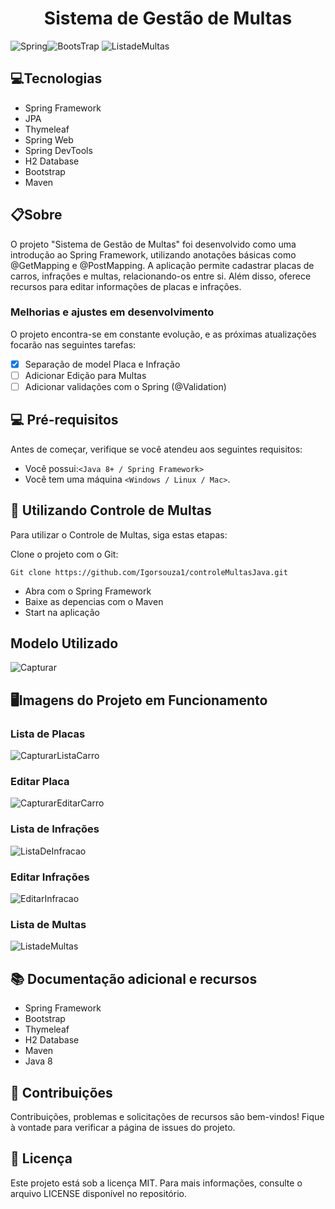 <div align="center"><h1>Sistema de Gestão de Multas</h1></div>

![Spring](https://img.shields.io/badge/Spring-6DB33F?style=for-the-badge&logo=spring&logoColor=white)![BootsTrap](https://img.shields.io/badge/Bootstrap-563D7C?style=for-the-badge&logo=bootstrap&logoColor=white)
![ListadeMultas](https://user-images.githubusercontent.com/71149968/163076627-4987986c-feb6-48b0-b521-2efb0a9eac01.PNG)


## 💻Tecnologias
  - Spring Framework
  - JPA
  - Thymeleaf
  - Spring Web
  - Spring DevTools
  - H2 Database
  - Bootstrap
  - Maven

## 📋Sobre
O projeto "Sistema de Gestão de Multas" foi desenvolvido como uma introdução ao Spring Framework, utilizando anotações básicas como @GetMapping e @PostMapping. A aplicação permite cadastrar placas de carros, infrações e multas, relacionando-os entre si. Além disso, oferece recursos para editar informações de placas e infrações.
 
### Melhorias e ajustes em desenvolvimento
O projeto encontra-se em constante evolução, e as próximas atualizações focarão nas seguintes tarefas:

- [x] Separação de model Placa e Infração
- [ ] Adicionar Edição para Multas
- [ ] Adicionar validações com o Spring (@Validation)

## 💻 Pré-requisitos

Antes de começar, verifique se você atendeu aos seguintes requisitos:

* Você possui:`<Java 8+ / Spring Framework>`
* Você tem uma máquina `<Windows / Linux / Mac>`.

## 🚀 Utilizando Controle de Multas

Para utilizar o Controle de Multas, siga estas etapas:

Clone o projeto com o Git:
```
Git clone https://github.com/Igorsouza1/controleMultasJava.git
```
- Abra com o Spring Framework
- Baixe as depencias com o Maven
- Start na aplicação
 
## Modelo Utilizado
![Capturar](https://user-images.githubusercontent.com/71149968/163076889-dd8ab498-9cfb-47c4-9639-1dfe1df42cd6.PNG)

  
## 🖥️Imagens do Projeto em Funcionamento
  ### Lista de Placas
![CapturarListaCarro](https://user-images.githubusercontent.com/71149968/163076518-8b6d0a7d-1239-4f0b-8e77-9b98a2207af4.PNG)
  
  ### Editar Placa
![CapturarEditarCarro](https://user-images.githubusercontent.com/71149968/163076568-b0d02718-bdc8-42f8-a1bd-967761d4476e.PNG)
 
  ### Lista de Infrações
![ListaDeInfracao](https://user-images.githubusercontent.com/71149968/163076590-f647e7ce-02d0-4f6f-86ad-2c55009448e2.PNG)

  ### Editar Infrações
![EditarInfracao](https://user-images.githubusercontent.com/71149968/163076608-d64e5402-bb97-4dee-bbdb-e51495be540a.PNG)
 
  ### Lista de Multas
![ListadeMultas](https://user-images.githubusercontent.com/71149968/163076627-4987986c-feb6-48b0-b521-2efb0a9eac01.PNG)

 ## 📚 Documentação adicional e recursos
- Spring Framework
- Bootstrap
- Thymeleaf
- H2 Database
- Maven
- Java 8

## 🤝 Contribuições
Contribuições, problemas e solicitações de recursos são bem-vindos! Fique à vontade para verificar a página de issues do projeto.

## 📝 Licença
Este projeto está sob a licença MIT. Para mais informações, consulte o arquivo LICENSE disponível no repositório.

